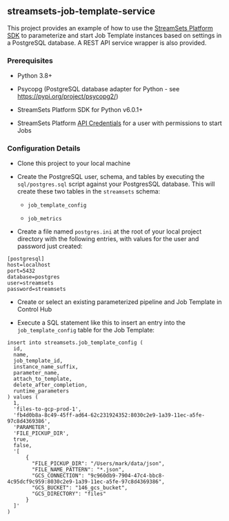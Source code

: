 ## streamsets-job-template-service
This project provides an example of how to use the [StreamSets Platform SDK](https://docs.streamsets.com/platform-sdk/latest/index.html) to parameterize and start Job Template instances based on settings in a PostgreSQL database.  A REST API service wrapper is also provided.


### Prerequisites

- Python 3.8+

- Psycopg (PostgreSQL database adapter for Python - see https://pypi.org/project/psycopg2/)

- StreamSets Platform SDK for Python v6.0.1+

- StreamSets Platform [API Credentials](https://docs.streamsets.com/portal/platform-controlhub/controlhub/UserGuide/OrganizationSecurity/APICredentials_title.html#concept_vpm_p32_qqb) for a user with permissions to start Jobs 

### Configuration Details

- Clone this project to your local machine

- Create the PostgreSQL user, schema, and tables by executing the <code>sql/postgres.sql</code> script against your PostgresSQL database. This will create these two tables in the <code>streamsets</code> schema:
  - <code>job_template_config</code>
  
  - <code>job_metrics</code>


- Create a file named <code>postgres.ini</code> at the root of your local project directory with the following entries, with values for the user and password just created:
```
[postgresql]
host=localhost
port=5432
database=postgres
user=streamsets
password=streamsets
```

- Create or select an existing parameterized pipeline and Job Template in Control Hub

- Execute a SQL statement like this to insert an entry into the <code>job_template_config</code> table for the Job Template:
```
insert into streamsets.job_template_config (
  id,
  name,
  job_template_id,
  instance_name_suffix,
  parameter_name,
  attach_to_template,
  delete_after_completion,
  runtime_parameters
) values (
  1,
  'files-to-gcp-prod-1',
  'fb4d0b8a-8c49-45ff-ad64-62c231924352:8030c2e9-1a39-11ec-a5fe-97c8d4369386',
  'PARAMETER',
  'FILE_PICKUP_DIR',
  true,
  false,
  '[
      {
        "FILE_PICKUP_DIR": "/Users/mark/data/json",
        "FILE_NAME_PATTERN": "*.json",
        "GCS_CONNECTION": "9c960db9-7904-47c4-bbc8-4c95dcf9c959:8030c2e9-1a39-11ec-a5fe-97c8d4369386",
        "GCS_BUCKET": "146_gcs_bucket",
        "GCS_DIRECTORY": "files"
      }
  ]'
)
```